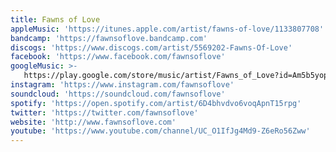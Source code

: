 ```yaml
---
title: Fawns of Love
appleMusic: 'https://itunes.apple.com/artist/fawns-of-love/1133807708'
bandcamp: 'https://fawnsoflove.bandcamp.com'
discogs: 'https://www.discogs.com/artist/5569202-Fawns-Of-Love'
facebook: 'https://www.facebook.com/fawnsoflove'
googleMusic: >-
   https://play.google.com/store/music/artist/Fawns_of_Love?id=Am5b5yopeelqt7num6gcwdsi2fq
instagram: 'https://www.instagram.com/fawnsoflove'
soundcloud: 'https://soundcloud.com/fawnsoflove'
spotify: 'https://open.spotify.com/artist/6D4bhvdvo6voqApnT15rpg'
twitter: 'https://twitter.com/fawnsoflove'
website: 'http://www.fawnsoflove.com'
youtube: 'https://www.youtube.com/channel/UC_O1IfJg4Md9-Z6eRo56Zww'
---
```


